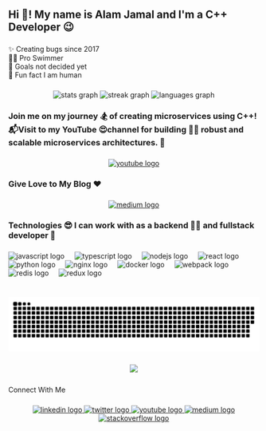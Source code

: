 <h2 align="left">Hi 👋! My name is Alam Jamal and I'm a C++ Developer 😉</h2>

###

<p align="left">✨ Creating bugs since 2017 <br>🏊‍♂️ Pro Swimmer<br>🎯 Goals not decided yet<br>🎲 Fun fact I am human</p>

###

<div align="center">
  <img src="https://github-readme-stats.vercel.app/api?username=alamjamal&hide_title=false&hide_rank=false&show_icons=true&include_all_commits=true&count_private=true&disable_animations=false&theme=radical&locale=en&hide_border=false" height="150" alt="stats graph"  />
  <img src="https://streak-stats.demolab.com?user=alamjamal&locale=en&mode=daily&theme=radical&hide_border=false&border_radius=5" height="150" alt="streak graph"  />
  <img src="https://github-readme-stats.vercel.app/api/top-langs?username=alamjamal&locale=en&hide_title=false&layout=compact&card_width=320&langs_count=5&theme=radical&hide_border=false" height="150" alt="languages graph"  />
</div>

###

<h3 align="left">Join me on my journey 🏂 of creating microservices using C++!  📬Visit to my YouTube 😍channel for building 🧑‍💻 robust and scalable microservices architectures. 🎡</h3>

###

<div align="center">
  <a href="https://www.youtube.com/alamjamal88" target="_blank">
    <img src="https://img.shields.io/static/v1?message=Youtube&logo=youtube&label=150k Views&color=FF0000&logoColor=white&labelColor=&style=plastic" height="30" alt="youtube logo"  />
  </a>
</div>

###

<h3 align="left">Give Love to My Blog ❤️</h3>

###

<div align="center" >
  <a href="https://medium.com/@alamjamal88" target="_blank" rel="noopener">
    <img src="https://img.shields.io/static/v1?message=Medium&logo=medium&label=&color=12100E&logoColor=white&labelColor=&style=flat" height="40" alt="medium logo"  />
  </a>
</div>

###

<h3 align="left">Technologies 😎 I can work with as a backend 🧑‍💻 and fullstack developer 🧭</h3>

###

<div align="left">
  <img src="https://cdn.jsdelivr.net/gh/devicons/devicon/icons/javascript/javascript-original.svg" height="52" alt="javascript logo"  />
  <img width="12" />
  <img src="https://cdn.jsdelivr.net/gh/devicons/devicon/icons/typescript/typescript-original.svg" height="52" alt="typescript logo"  />
  <img width="12" />
  <img src="https://cdn.jsdelivr.net/gh/devicons/devicon/icons/nodejs/nodejs-original-wordmark.svg" height="52" alt="nodejs logo"  />
  <img width="12" />
  <img src="https://cdn.jsdelivr.net/gh/devicons/devicon/icons/react/react-original.svg" height="52" alt="react logo"  />
  <img width="12" />
  <img src="https://cdn.jsdelivr.net/gh/devicons/devicon/icons/python/python-original.svg" height="52" alt="python logo"  />
  <img width="12" />
  <img src="https://cdn.jsdelivr.net/gh/devicons/devicon/icons/nginx/nginx-original.svg" height="52" alt="nginx logo"  />
  <img width="12" />
  <img src="https://cdn.jsdelivr.net/gh/devicons/devicon/icons/docker/docker-original.svg" height="52" alt="docker logo"  />
  <img width="12" />
  <img src="https://cdn.jsdelivr.net/gh/devicons/devicon/icons/webpack/webpack-original.svg" height="52" alt="webpack logo"  />
  <img width="12" />
  <img src="https://cdn.jsdelivr.net/gh/devicons/devicon/icons/redis/redis-original.svg" height="52" alt="redis logo"  />
  <img width="12" />
  <img src="https://cdn.jsdelivr.net/gh/devicons/devicon/icons/redux/redux-original.svg" height="52" alt="redux logo"  />
</div>

###

<br clear="both">

<img src="https://raw.githubusercontent.com/alamjamal/alamjamal/output/snake.svg" alt="Snake animation" />

###

<div align="center">
  <img src="https://profile-counter.glitch.me/alamjamal/count.svg?"  />
</div>

###

<p align="left">Connect With Me</p>

###

<div align="center">
  <a href="https://www.linkedin.com/in/alamjamal/" target="_blank">
    <img src="https://raw.githubusercontent.com/maurodesouza/profile-readme-generator/master/src/assets/icons/social/linkedin/default.svg" width="52" height="40" alt="linkedin logo"  />
  </a>
  <a href="https://twitter.com/alamjamal" target="_blank">
    <img src="https://raw.githubusercontent.com/maurodesouza/profile-readme-generator/master/src/assets/icons/social/twitter/default.svg" width="52" height="40" alt="twitter logo"  />
  </a>
  <a href="https://www.youtube.com/alamjamal88" target="_blank">
    <img src="https://raw.githubusercontent.com/maurodesouza/profile-readme-generator/master/src/assets/icons/social/youtube/default.svg" width="52" height="40" alt="youtube logo"  />
  </a>
  <a href="https://medium.com/@alamjamal88" target="_blank" >
    <img src="https://raw.githubusercontent.com/maurodesouza/profile-readme-generator/master/src/assets/icons/social/medium/default.svg" width="52" height="40" alt="medium logo"  />
  </a>
  <a href="https://stackoverflow.com/users/7331585/alam-jamal" target="_blank">
    <img src="https://raw.githubusercontent.com/maurodesouza/profile-readme-generator/master/src/assets/icons/social/stackoverflow/default.svg" width="52" height="40" alt="stackoverflow logo"  />
  </a>
</div>

###
